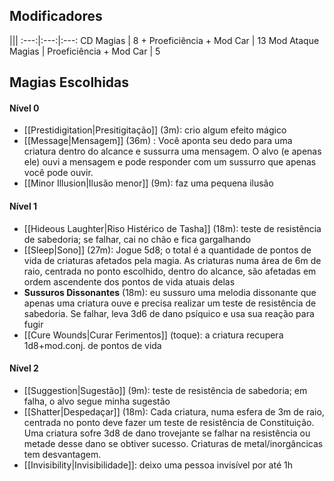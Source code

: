 ## Modificadores

|||
:---:|:---:|:---:
CD Magias | 8 + Proeficiência + Mod Car | 13
Mod Ataque Magias | Proeficiência + Mod Car | 5


## Magias Escolhidas
#### Nível 0
 
 - [[Prestidigitation|Presitigitação]] (3m): crio algum efeito mágico 
 - [[Message|Mensagem]] (36m) : Você aponta seu dedo para uma criatura dentro do alcance e sussurra uma mensagem. O alvo (e apenas ele) ouvi a mensagem e pode responder com um sussurro que apenas você pode ouvir. 
 - [[Minor Illusion|Ilusão menor]] (9m): faz uma pequena ilusão

#### Nível 1

- [[Hideous Laughter|Riso Histérico de Tasha]] (18m): teste de resistência de sabedoria; se falhar, cai no chão e fica gargalhando
- [[Sleep|Sono]] (27m): Jogue 5d8; o total é a quantidade de pontos de vida de criaturas afetados pela magia. As criaturas numa área de 6m de raio, centrada no ponto escolhido, dentro do alcance, são afetadas em ordem ascendente dos pontos de vida atuais delas
- **Sussuros Dissonantes** (18m): eu sussuro uma melodia dissonante que apenas uma criatura ouve e precisa realizar um teste de resistência de sabedoria. Se falhar, leva 3d6 de dano psíquico e usa sua reação para fugir
- [[Cure Wounds|Curar Ferimentos]] (toque): a criatura recupera 1d8+mod.conj. de pontos de vida

#### Nível 2

- [[Suggestion|Sugestão]] (9m): teste de resistência de sabedoria; em falha, o alvo segue minha sugestão
- [[Shatter|Despedaçar]] (18m): Cada criatura, numa esfera de 3m de raio, centrada no ponto deve fazer um teste de resistência de Constituição. Uma criatura sofre 3d8 de dano trovejante se falhar na resistência ou metade desse dano se obtiver sucesso. Criaturas de metal/inorgâncicas tem desvantagem. 
- [[Invisibility|Invisibilidade]]: deixo uma pessoa invisível por até 1h

